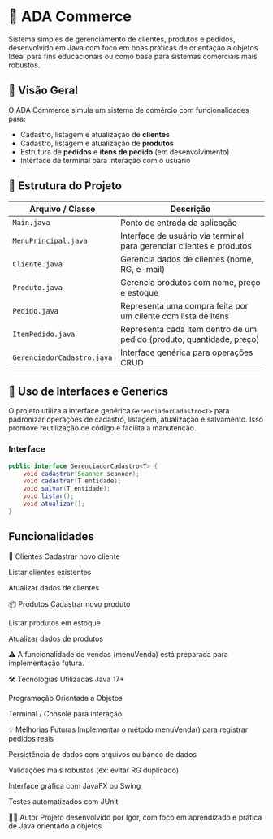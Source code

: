 # 🛒 ADA Commerce

Sistema simples de gerenciamento de clientes, produtos e pedidos, desenvolvido em Java com foco em boas práticas de orientação a objetos. Ideal para fins educacionais ou como base para sistemas comerciais mais robustos.

## 📘 Visão Geral

O ADA Commerce simula um sistema de comércio com funcionalidades para:

- Cadastro, listagem e atualização de **clientes**
- Cadastro, listagem e atualização de **produtos**
- Estrutura de **pedidos** e **itens de pedido** (em desenvolvimento)
- Interface de terminal para interação com o usuário

## 🧩 Estrutura do Projeto

| Arquivo / Classe         | Descrição                                                                 |
|--------------------------|---------------------------------------------------------------------------|
| `Main.java`              | Ponto de entrada da aplicação                                             |
| `MenuPrincipal.java`     | Interface de usuário via terminal para gerenciar clientes e produtos      |
| `Cliente.java`           | Gerencia dados de clientes (nome, RG, e-mail)                             |
| `Produto.java`           | Gerencia produtos com nome, preço e estoque                               |
| `Pedido.java`            | Representa uma compra feita por um cliente com lista de itens             |
| `ItemPedido.java`        | Representa cada item dentro de um pedido (produto, quantidade, preço)     |
| `GerenciadorCadastro.java`| Interface genérica para operações CRUD                                   |

## 🔄 Uso de Interfaces e Generics

O projeto utiliza a interface genérica `GerenciadorCadastro<T>` para padronizar operações de cadastro, listagem, atualização e salvamento. Isso promove reutilização de código e facilita a manutenção.

### Interface

```java
public interface GerenciadorCadastro<T> {
    void cadastrar(Scanner scanner);
    void cadastrar(T entidade);
    void salvar(T entidade);
    void listar();
    void atualizar();
}
```

## Funcionalidades

👥 Clientes
Cadastrar novo cliente

Listar clientes existentes

Atualizar dados de clientes

📦 Produtos
Cadastrar novo produto

Listar produtos em estoque

Atualizar dados de produtos

⚠️ A funcionalidade de vendas (menuVenda) está preparada para implementação futura.

🛠️ Tecnologias Utilizadas
Java 17+

Programação Orientada a Objetos

Terminal / Console para interação

💡 Melhorias Futuras
Implementar o método menuVenda() para registrar pedidos reais

Persistência de dados com arquivos ou banco de dados

Validações mais robustas (ex: evitar RG duplicado)

Interface gráfica com JavaFX ou Swing

Testes automatizados com JUnit

👨‍💻 Autor
Projeto desenvolvido por Igor, com foco em aprendizado e prática de Java orientado a objetos.
